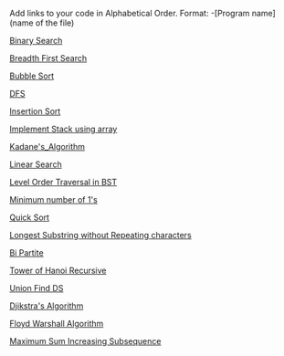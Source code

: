 Add links to your code in Alphabetical Order.
Format: -[Program name](name of the file)

[Binary Search](binary_search.cpp)

[Breadth First Search](BFS.cpp)

[Bubble Sort](bubble_sort.cpp)

[DFS](DFS.cpp)

[Insertion Sort](insertion_sort.cpp)

[Implement Stack using array](StackUsingArray.cpp)

[Kadane's_Algorithm](Kadane's_Algorithm.cpp)

[Linear Search](linear_search.cpp)

[Level Order Traversal in BST](Level_order_traversal_BST.cpp)

[Minimum number of 1's](Row%20with%20minimum%20number%20of%201s%20in%20C++.cpp)

[Quick Sort](quick_sort.cpp)

[Longest Substring without Repeating characters](Longest_Substring_without_repeating_characters.cpp)

[Bi Partite](BiPartite.cpp)

[Tower of Hanoi Recursive](Tower_of_Hanoi_Recursive.cpp)

[Union Find DS](Union_find.cpp)

[Djikstra's Algorithm](Djikstra's_Algorithm.cpp)

[Floyd Warshall Algorithm](Floyd-Warshall_Algorithm.cpp)

[Maximum Sum Increasing Subsequence](Max_Sum_Inc_Subs.cpp)

